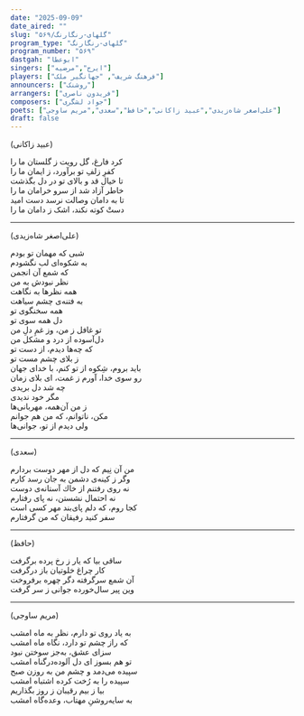 ```yaml
---
date: "2025-09-09"
date_aired: ""
slug: "گلهای-رنگارنگ/۵۶۹"
program_type: "گلهای-رنگارنگ"
program_number: "۵۶۹"
dastgah: "ابوعطا"
singers: ["ایرج","مرضیه"]
players: ["فرهنگ شریف", "جهانگیر ملک"]
announcers: ["روشنک"]
arrangers: ["فریدون ناصری"]
composers: ["جواد لشگری"]
poets: ["علی‌اصغر شاه‌زیدی","عبید زاکانی","حافظ","سعدی","مریم ساوجی"]
draft: false
---
```



(عبید زاکانی)  

كرد فارغ، گل رویت ز گلستان ما را  
كفرِ زلفِ تو برآورد، ز ایمان ما را  
تا خیال قد و بالای تو در دل بگذشت  
خاطر آزاد شد از سرو خرامان ما را  
تا به دامان وصالت نرسد دست امید  
دستْ كوته نكند، اشک ز دامان ما را

---

(علی‌اصغر شاه‌زیدی)  

شبی كه مهمان تو بودم  
به شكوه‌ای لب نگشودم  
كه شمع آن انجمن  
نظر نبودش به من  
همه نظرها به نگاهت  
به فتنه‌ی چشم سیاهت  
همه سخنگوی تو  
دل همه سوی تو  
تو غافل ز من، وز غمِ دلِ من  
دل‌آسوده از درد و مشكل من  
كه چه‌ها دیدم، از دست تو  
ز بلای چشم مست تو  
باید بروم، شِكوه از تو كنم، با خدای جهان  
رو سوی خدا، آورم ز غمت، ای بلای زمان  
چه شد دل بریدی  
مگر خود ندیدی  
ز من آن‌همه، مهربانی‌ها  
مكن، ناتوانم، كه من هم جوانم  
ولی دیدم از تو، جوانی‌ها  

---

(سعدی)

من آن نِیم كه دل از مهر دوست بردارم  
وگر ز كینه‌ی دشمن به جان رسد كارم  
نه روی رفتنم از خاك آستانه‌ی دوست  
نه احتمال نشستن، نه پای رفتارم  
كجا روم، كه دلم پای‌بند مهر كسی است  
سفر كنید رفیقان كه من گرفتارم

---

(حافظ)  

ساقی بیا كه یار ز رخ پرده برگرفت  
كار چراغ خلوتیان باز درگرفت  
آن شمع سرگرفته دگر چهره برفروخت  
وین پیر سال‌خورده جوانی ز سر گرفت

---

(مریم ساوجی)

به یاد روی تو دارم، نظر به ماه امشب  
كه راز چشم تو دارد، نگاه ماه امشب  
سزای عشق، به‌جز سوختن نبود  
تو هم بسوز ای دل آلوده‌درگناه امشب  
سپیده می‌دمد و چشم من به روزن صبح  
سپیده را به رُخت كرده اشتباه امشب  
بیا ز بیم رقیبان ز روز بگذاریم  
به سایه‌روشنِ مهتاب، وعده‌گاه امشب

